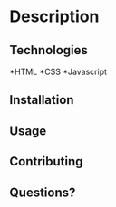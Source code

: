 # Description



## Technologies
*HTML
*CSS
*Javascript

## Installation


## Usage


## Contributing


## Questions?

